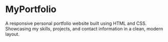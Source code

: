 # MyPortfolio
A responsive personal portfolio website built using HTML and CSS. Showcasing my skills, projects, and contact information in a clean, modern layout.
